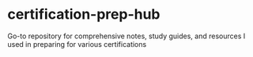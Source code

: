# certification-prep-hub
Go-to repository for comprehensive notes, study guides, and resources I used in preparing for various certifications

